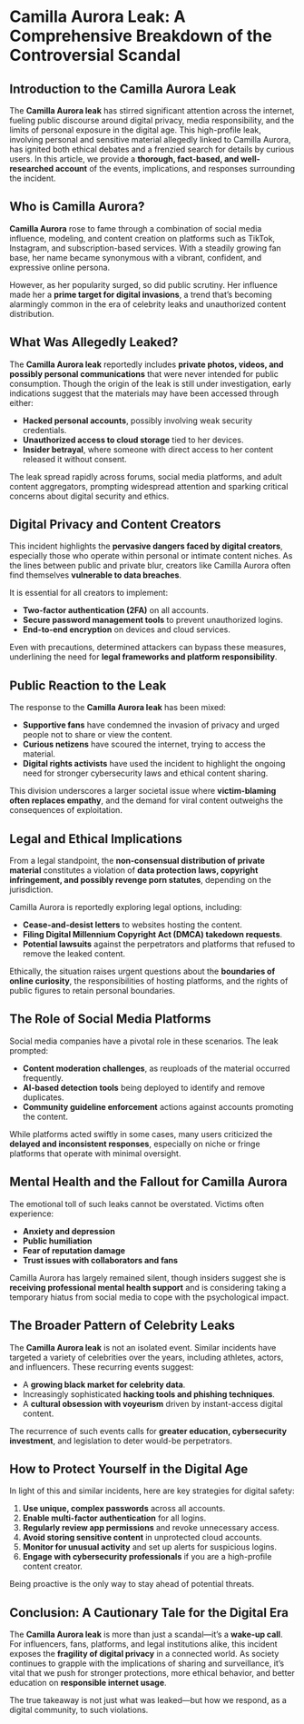 

# **Camilla Aurora Leak: A Comprehensive Breakdown of the Controversial Scandal**

## **Introduction to the Camilla Aurora Leak**

The **Camilla Aurora leak** has stirred significant attention across the internet, fueling public discourse around digital privacy, media responsibility, and the limits of personal exposure in the digital age. This high-profile leak, involving personal and sensitive material allegedly linked to Camilla Aurora, has ignited both ethical debates and a frenzied search for details by curious users. In this article, we provide a **thorough, fact-based, and well-researched account** of the events, implications, and responses surrounding the incident.

## **Who is Camilla Aurora?**

**Camilla Aurora** rose to fame through a combination of social media influence, modeling, and content creation on platforms such as TikTok, Instagram, and subscription-based services. With a steadily growing fan base, her name became synonymous with a vibrant, confident, and expressive online persona.

However, as her popularity surged, so did public scrutiny. Her influence made her a **prime target for digital invasions**, a trend that’s becoming alarmingly common in the era of celebrity leaks and unauthorized content distribution.

## **What Was Allegedly Leaked?**

The **Camilla Aurora leak** reportedly includes **private photos, videos, and possibly personal communications** that were never intended for public consumption. Though the origin of the leak is still under investigation, early indications suggest that the materials may have been accessed through either:

* **Hacked personal accounts**, possibly involving weak security credentials.
* **Unauthorized access to cloud storage** tied to her devices.
* **Insider betrayal**, where someone with direct access to her content released it without consent.

The leak spread rapidly across forums, social media platforms, and adult content aggregators, prompting widespread attention and sparking critical concerns about digital security and ethics.

## **Digital Privacy and Content Creators**

This incident highlights the **pervasive dangers faced by digital creators**, especially those who operate within personal or intimate content niches. As the lines between public and private blur, creators like Camilla Aurora often find themselves **vulnerable to data breaches**.

It is essential for all creators to implement:

* **Two-factor authentication (2FA)** on all accounts.
* **Secure password management tools** to prevent unauthorized logins.
* **End-to-end encryption** on devices and cloud services.

Even with precautions, determined attackers can bypass these measures, underlining the need for **legal frameworks and platform responsibility**.

## **Public Reaction to the Leak**

The response to the **Camilla Aurora leak** has been mixed:

* **Supportive fans** have condemned the invasion of privacy and urged people not to share or view the content.
* **Curious netizens** have scoured the internet, trying to access the material.
* **Digital rights activists** have used the incident to highlight the ongoing need for stronger cybersecurity laws and ethical content sharing.

This division underscores a larger societal issue where **victim-blaming often replaces empathy**, and the demand for viral content outweighs the consequences of exploitation.

## **Legal and Ethical Implications**

From a legal standpoint, the **non-consensual distribution of private material** constitutes a violation of **data protection laws, copyright infringement, and possibly revenge porn statutes**, depending on the jurisdiction.

Camilla Aurora is reportedly exploring legal options, including:

* **Cease-and-desist letters** to websites hosting the content.
* **Filing Digital Millennium Copyright Act (DMCA) takedown requests**.
* **Potential lawsuits** against the perpetrators and platforms that refused to remove the leaked content.

Ethically, the situation raises urgent questions about the **boundaries of online curiosity**, the responsibilities of hosting platforms, and the rights of public figures to retain personal boundaries.

## **The Role of Social Media Platforms**

Social media companies have a pivotal role in these scenarios. The leak prompted:

* **Content moderation challenges**, as reuploads of the material occurred frequently.
* **AI-based detection tools** being deployed to identify and remove duplicates.
* **Community guideline enforcement** actions against accounts promoting the content.

While platforms acted swiftly in some cases, many users criticized the **delayed and inconsistent responses**, especially on niche or fringe platforms that operate with minimal oversight.

## **Mental Health and the Fallout for Camilla Aurora**

The emotional toll of such leaks cannot be overstated. Victims often experience:

* **Anxiety and depression**
* **Public humiliation**
* **Fear of reputation damage**
* **Trust issues with collaborators and fans**

Camilla Aurora has largely remained silent, though insiders suggest she is **receiving professional mental health support** and is considering taking a temporary hiatus from social media to cope with the psychological impact.

## **The Broader Pattern of Celebrity Leaks**

The **Camilla Aurora leak** is not an isolated event. Similar incidents have targeted a variety of celebrities over the years, including athletes, actors, and influencers. These recurring events suggest:

* A **growing black market for celebrity data**.
* Increasingly sophisticated **hacking tools and phishing techniques**.
* A **cultural obsession with voyeurism** driven by instant-access digital content.

The recurrence of such events calls for **greater education, cybersecurity investment**, and legislation to deter would-be perpetrators.

## **How to Protect Yourself in the Digital Age**

In light of this and similar incidents, here are key strategies for digital safety:

1. **Use unique, complex passwords** across all accounts.
2. **Enable multi-factor authentication** for all logins.
3. **Regularly review app permissions** and revoke unnecessary access.
4. **Avoid storing sensitive content** in unprotected cloud accounts.
5. **Monitor for unusual activity** and set up alerts for suspicious logins.
6. **Engage with cybersecurity professionals** if you are a high-profile content creator.

Being proactive is the only way to stay ahead of potential threats.

## **Conclusion: A Cautionary Tale for the Digital Era**

The **Camilla Aurora leak** is more than just a scandal—it’s a **wake-up call**. For influencers, fans, platforms, and legal institutions alike, this incident exposes the **fragility of digital privacy** in a connected world. As society continues to grapple with the implications of sharing and surveillance, it’s vital that we push for stronger protections, more ethical behavior, and better education on **responsible internet usage**.

The true takeaway is not just what was leaked—but how we respond, as a digital community, to such violations.


